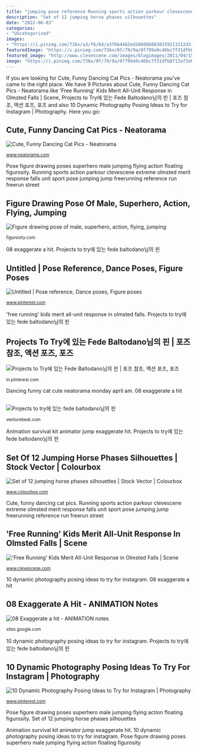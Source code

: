 ```yaml
---
title: "jumping pose reference Running sports action parkour clevescene extreme olmsted merit response falls unit sport pose jumping jump freerunning reference run freerun street"
description: "Set of 12 jumping horse phases silhouettes"
date: "2022-06-03"
categories:
- "Uncategorized"
images:
- "https://i.pinimg.com/736x/a3/f6/64/a3f664482ed10608b0830159213212d3--mens-fashion-menswear.jpg"
featuredImage: "https://i.pinimg.com/736x/0f/79/9a/0f799a9c46bc7f31dfb0713af3ebdd57--scorpion-pose-dance-moves.jpg"
featured_image: "http://www.clevescene.com/images/blogimages/2011/04/15/1302878674-free-running.jpg"
image: "https://i.pinimg.com/736x/0f/79/9a/0f799a9c46bc7f31dfb0713af3ebdd57--scorpion-pose-dance-moves.jpg"
---
```


If you are looking for Cute, Funny Dancing Cat Pics - Neatorama you've came to the right place. We have 9 Pictures about Cute, Funny Dancing Cat Pics - Neatorama like &#039;Free Running&#039; Kids Merit All-Unit Response in Olmsted Falls | Scene, Projects to Try에 있는 Fede Baltodano님의 핀 | 포즈 참조, 액션 포즈, 포즈 and also 10 Dynamic Photography Posing Ideas to Try for Instagram | Photography. Here you go:

## Cute, Funny Dancing Cat Pics - Neatorama

![Cute, Funny Dancing Cat Pics - Neatorama](https://uploads.neatorama.com/images/posts/694/105/105694/Cute-Funny-Dancing-Cat-Pics_0-x.jpg "Animation survival kit animator jump exaggerate hit")

<small>www.neatorama.com</small>

Pose figure drawing poses superhero male jumping flying action floating figurosity. Running sports action parkour clevescene extreme olmsted merit response falls unit sport pose jumping jump freerunning reference run freerun street

## Figure Drawing Pose Of Male, Superhero, Action, Flying, Jumping

![Figure drawing pose of male, superhero, action, flying, jumping](https://love.figurosity.com/muses/ee/2d/a1/ee2da1f0-2429-464c-b404-0b06002fc516/normal/2048/pose-06.jpg "Horse jumping phases silhouettes vector colourbox")

<small>figurosity.com</small>

08 exaggerate a hit. Projects to try에 있는 fede baltodano님의 핀

## Untitled | Pose Reference, Dance Poses, Figure Poses

![Untitled | Pose reference, Dance poses, Figure poses](https://i.pinimg.com/736x/0f/79/9a/0f799a9c46bc7f31dfb0713af3ebdd57--scorpion-pose-dance-moves.jpg "Set of 12 jumping horse phases silhouettes")

<small>www.pinterest.com</small>

&#039;free running&#039; kids merit all-unit response in olmsted falls. Projects to try에 있는 fede baltodano님의 핀

## Projects To Try에 있는 Fede Baltodano님의 핀 | 포즈 참조, 액션 포즈, 포즈

![Projects to Try에 있는 Fede Baltodano님의 핀 | 포즈 참조, 액션 포즈, 포즈](https://i.pinimg.com/736x/a3/f6/64/a3f664482ed10608b0830159213212d3--mens-fashion-menswear.jpg "Projects to try에 있는 fede baltodano님의 핀")

<small>in.pinterest.com</small>

Dancing funny cat cute neatorama monday april am. 08 exaggerate a hit

## 

![](https://venturebeat.com/wp-content/uploads/2020/03/5gardisplay.jpg "Projects to try에 있는 fede baltodano님의 핀")

<small>venturebeat.com</small>

Animation survival kit animator jump exaggerate hit. Projects to try에 있는 fede baltodano님의 핀

## Set Of 12 Jumping Horse Phases Silhouettes | Stock Vector | Colourbox

![Set of 12 jumping horse phases silhouettes | Stock Vector | Colourbox](https://d2gg9evh47fn9z.cloudfront.net/800px_COLOURBOX9873524.jpg "Projects to try에 있는 fede baltodano님의 핀")

<small>www.colourbox.com</small>

Cute, funny dancing cat pics. Running sports action parkour clevescene extreme olmsted merit response falls unit sport pose jumping jump freerunning reference run freerun street

## &#039;Free Running&#039; Kids Merit All-Unit Response In Olmsted Falls | Scene

![&#039;Free Running&#039; Kids Merit All-Unit Response in Olmsted Falls | Scene](http://www.clevescene.com/images/blogimages/2011/04/15/1302878674-free-running.jpg "Cute, funny dancing cat pics")

<small>www.clevescene.com</small>

10 dynamic photography posing ideas to try for instagram. 08 exaggerate a hit

## 08 Exaggerate A Hit - ANIMATION Notes

![08 Exaggerate a hit - ANIMATION notes](https://sites.google.com/site/diegodepalacioanimation/_/rsrc/1456688777411/animation-books/animator-s-survival-kit/a-introduction/08-taking-care-of-the-mass/exaggerateFrogJump.PNG "08 exaggerate a hit")

<small>sites.google.com</small>

10 dynamic photography posing ideas to try for instagram. Projects to try에 있는 fede baltodano님의 핀

## 10 Dynamic Photography Posing Ideas To Try For Instagram | Photography

![10 Dynamic Photography Posing Ideas to Try for Instagram | Photography](https://i.pinimg.com/originals/43/af/26/43af264c338d554544163efbe6acf722.jpg "Set of 12 jumping horse phases silhouettes")

<small>www.pinterest.com</small>

Pose figure drawing poses superhero male jumping flying action floating figurosity. Set of 12 jumping horse phases silhouettes

Animation survival kit animator jump exaggerate hit. 10 dynamic photography posing ideas to try for instagram. Pose figure drawing poses superhero male jumping flying action floating figurosity
